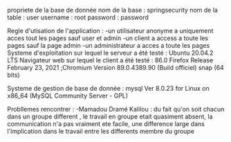 propriete de la base de donnée
nom de la base : springsecurity
nom de la table : user
username : root
password : password



Regle d'utisation de l'application : 
    -un utilisateur anonyme a uniquement acces tout les pages sauf user et admin
    -un client a access a toute les pages sauf la page admin
    -un administrateur a acces a toute les pages
Systeme d'exploitation sur lequel le serveur a été testé : Ubuntu 20.04.2 LTS
Navigateur web sur lequel le client a été testé : 86.0 Firefox Release February 23, 2021 ;Chromium Version 89.0.4389.90 (Build officiel) snap (64 bits)

Systeme de gestion de base de donnée :  mysql  Ver 8.0.23 for Linux on x86_64 (MySQL Community Server - GPL)

Probllemes rencontrer : 
    -Mamadou Dramé Kalilou : 
        du fait qu'on soit chacun dans un groupe different , le travail en groupe etait quasiment absent, la communication n'a pas vraiment ete facile, une difference large dans  l'implication dans le travail entre les differents membre du groupe
        
